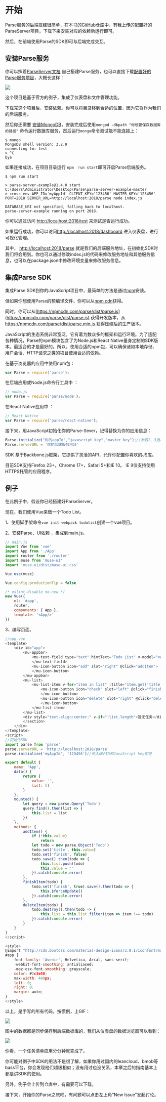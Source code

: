 # 开始

Parse服务的后端搭建很简单，在本书的[GitHub](https://github.com/jaweii/Parse-JavaScript-translation)仓库中，有我上传的配置好的ParseServer项目，下载下来安装对应的依赖后运行即可。

然后，在前端使用Parse的SDK即可与后端完成交互。

## 安装Parse服务

你可以照着[ParseServer文档](http://docs.parseplatform.org/parse-server/guide/) 自己搭建Parse服务，也可以直接下载[配置好的Parse服务项目](https://github.com/jaweii/Parse-JavaScript-translation)，大概长这样：

![](/assets/1.png)

这个项目是基于官方的例子，集成了仪表盘和文件管理功能。

下载完这个项目后，安装依赖。你可以将目录移到合适的位置，因为它将作为我们的后端服务。

然后你还需要 [安装MongoDB](https://www.mongodb.com/download-center#community)，安装完成后使用`mongod -dbpath "你想要保存数据库的路径"` 命令运行数据库服务，然后运行`mongo`命令测试能不能连接上：

```
$ mongo
MongoDB shell version: 3.2.9
connecting to: test
> ^C
bye
```

如果连接成功，在项目目录运行 `npm  run start`即可开启Parse后端服务。

```
$ npm run start

> parse-server-example@1.4.0 start C:\Users\Administrator\Desktop\Parse\parse-server-example-master
> cross-env APP_ID='myAppId' CLIENT_KEY='123456' MASTER_KEY='123456' PORT=2018 SERVER_URL=http://localhost:2018/parse node index.js

DATABASE_URI not specified, falling back to localhost.
parse-server-example running on port 2018.
```

你可以通过访问 [http://localhost:2018/test](http://localhost:2018/test) 来测试是否运行成功。

如果运行成功，你可以访问[http://localhost:2018/dashboard](http://localhost:2018/dashboard) 进入仪表盘，进行可视化管理。

其中， [http://localhost:2018/parse](http://localhost:2018/parse) 就是我们的后端服务地址，在初始化SDK时我们将会用到。你也可以通过修改index.js的代码来修改服务地址和其他服务信息，也可以在package.json中修改环境变量来修改服务信息。

## 集成Parse SDK

集成Parse SDK到你的JavaScript项目中，最简单的方法是通过[npm](https://npmjs.org/parse)安装。

但如果你想使用Parse的预编译文件，你可以从[npm cdn](https://npmcdn.com/)获得。

同时，你可以从[https://npmcdn.com/parse/dist/parse.js](https://npmcdn.com/parse/dist/parse.js) 获得开发版本，从[https://npmcdn.com/parse/dist/parse.min.js ](https://npmcdn.com/parse/dist/parse.min.js)获得压缩后的生产版本。

JavaScript的生态系统非常宽泛，它有着为数众多的框架和运行环境。为了适配各种情况，Parse的npm模块包含了为Node.js和React Native量身定制的SDK版本。最适合的才是最好的，所以，使用合适的npm包，可以确保诸如本地存储、用户会话、HTTP请求之类的项目使用合适的依赖。

在基于浏览器的应用中使用npm包：

```js
var Parse = require('parse');
```

在后端应用或Node.js命令行工具中 ：

```js
// node.js
var Parse = require('parse/node');
```

在React Native应用中 ：

```js
// React Native
var Parse = require('parse/react-native');
```

接下来，用JavaScript初始化你的Parse-Sever，记得替换为你的应用信息：

```js
Parse.initialize("你的appId","javascript key","master key");//参数2、3选填。
Parse.serverURL = '你的后端服务地址'
```

SDK 基于Backbone.js框架，它提供了灵活的API，允许你配置你喜欢的JS库。

目前SDK支持Firefox 23+，Chrome 17+，Safari 5+和IE 10。 IE 9仅支持使用HTTPS托管的应用程序。

## 例子

在此例子中，假设你已经搭建好ParseServer。

现在，我们使用Vue来做一个Todo List。

1、使用脚手架命令`vue init webpack todolist`创建一个vue项目。

2、安装Parse、UI依赖 ，集成到main.js。

```js
// main.js
import Vue from 'vue'
import App from './App'
import router from './router'
import muse from 'muse-uI'
import 'muse-ui/dist/muse-ui.css'

Vue.use(muse)

Vue.config.productionTip = false

/* eslint-disable no-new */
new Vue({
    el: '#app',
    router,
    components: { App },
    template: '<App/>'
})
```

3、编写页面。

```js
//app.vue
<template>
    <div id="app">
        <mu-appbar>
            <mu-text-field type="text" hintText="Todo List" v-model="value">
            </mu-text-field>
            <mu-icon-button icon="add" slot="right" @click="addItem">
            </mu-icon-button>
        </mu-appbar>
        <mu-list>
            <mu-list-item v-for="item in list" :title="item.get('title')" :describeText="item.get('finish')?'完成':'未完成'">
                <mu-icon-button icon="check" slot="left" @click="finishItem(item)" :disabled="item.get('finish')">
                </mu-icon-button>
                <mu-icon-button icon="delete" slot="right" @click="deleteItem(item)">
                </mu-icon-button>
            </mu-list-item>
        </mu-list>
        <div style="text-align:center;" v-if="!list.length">暂无任务</div>
        </section>
    </div>
</template>
<script>
//初始化SDK
import parse from 'parse'
parse.serverURL = 'http://localhost:2018/parse'
parse.initialize('myAppId', '123456')//传入APPID和JavaScript key即可

export default {
    name: 'App',
    data() {
        return {
            value: '',
            list: []
        }
    },
    mounted() {
        let query = new parse.Query('Todo')
        query.find().then(list => {
            this.list = list
        })
    },
    methods: {
        addItem() {
            if (!this.value)
                return
            let todo = new parse.Object('Todo')
            todo.set('title', this.value)
            todo.set('finish', false)
            todo.save().then(todo => {
                this.list.push(todo)
                this.value = ''
            }).catch(console.error)
        },
        finishItem(todo) {
            todo.set('finish', true).save().then(todo => {
                this.$forceUpdate()
            }).catch(console.error)
        },
        deleteItem(todo) {
            todo.destroy().then(todo => {
                this.list = this.list.filter(item => item !== todo)
            }).catch(console.error)
        }
    }
}
</script>

<style>
@import "http://cdn.bootcss.com/material-design-icons/3.0.1/iconfont/material-icons.css";
#app {
    font-family: 'Avenir', Helvetica, Arial, sans-serif;
    -webkit-font-smoothing: antialiased;
    -moz-osx-font-smoothing: grayscale;
    color: #2c3e50;
    max-width: 400px;
    left: 0;
    right: 0;
    margin: auto;
}
</style>
```

以上，是手写的所有代码。按惯例，上GIF：

![](/assets/GIF.gif)

图中的数据都是同步保存到后端数据库的，我们从仪表盘的数据浏览器可以看到：

![](/assets/dashboard.png)

你看，一个任务清单应用分分钟就完成了。

你可能对例子中SDK的用法不是很了解，如果你用过国内的leancloud、bmob等bass平台，你会发现他们超级相似；没有用过也没关系，本章之后的指南基本上都是讲SDK的使用。

另外，例子会上传到仓库中，有需要可以下载。

接下来，开始你的Parse之旅吧，有问题可以点击左上角“New Issue”发起讨论。

